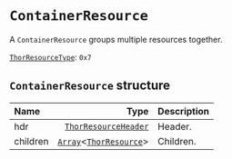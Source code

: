 # `ContainerResource`

A `ContainerResource` groups multiple resources together.

[`ThorResourceType`](./index.md#thorresourcetype-enum): `0x7`

## `ContainerResource` structure

| Name | Type | Description |
| :-- | --: | --- |
| hdr | [`ThorResourceHeader`](./index.md#thorresourceheader-structure) | Header. |
| children | [`Array`](../base.md#arrayt-structure)<[`ThorResource`](./index.md#thorresource-structure)> | Children. |
